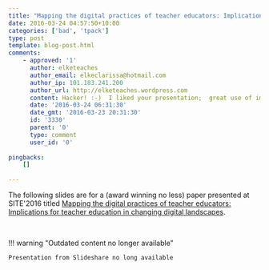 ```yaml
---
title: "Mapping the digital practices of teacher educators: Implications for teacher education in changing digital landscapes"
date: 2016-03-24 04:57:50+10:00
categories: ['bad', 'tpack']
type: post
template: blog-post.html
comments:
    - approved: '1'
      author: elketeaches
      author_email: elkeclarissa@hotmail.com
      author_ip: 101.183.241.200
      author_url: http://elketeaches.wordpress.com
      content: Hacker! :-)  I liked your presentation;  great use of images.
      date: '2016-03-24 06:31:30'
      date_gmt: '2016-03-23 20:31:30'
      id: '3330'
      parent: '0'
      type: comment
      user_id: '0'
    
pingbacks:
    []
    
---
```

The following slides are for a (award winning no less) paper presented at SITE'2016 titled [Mapping the digital practices of teacher educators: Implications for teacher education in changing digital landscapes](/blog2/2016/01/20/mapping-the-digital-practices-of-teacher-educators-implications-for-teacher-education-in-changing-digital-landscapes/).

 


!!! warning "Outdated content no longer available"

    Presentation from Slideshare no long available
